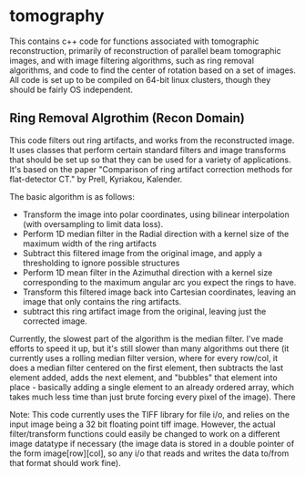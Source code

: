 tomography
==========

This contains c++ code for functions associated with tomographic reconstruction,
primarily of reconstruction of parallel beam tomographic images, and with image
filtering algorithms, such as ring removal algorithms, and code to find the center
of rotation based on a set of images. All code is set up to be compiled on 64-bit
linux clusters, though they should be fairly OS independent.


 Ring Removal Algrothim (Recon Domain)
------------------------------------------
This code filters out ring artifacts, and works from the reconstructed image.  It uses
classes that perform certain standard filters and image transforms that should be set up
so that they can be used for a variety of applications. It's based on the paper "Comparison of ring artifact correction methods for flat-detector CT." by Prell, Kyriakou, Kalender.

The basic algorithm is as follows:
+ Transform the image into polar coordinates, using bilinear interpolation (with oversampling to limit data loss).
+ Perform 1D median filter in the Radial direction with a kernel size of the maximum width of the ring artifacts
+ Subtract this filtered image from the original image, and apply a thresholding to ignore possible structures
+ Perform 1D mean filter in the Azimuthal direction with a kernel size corresponding to the maximum angular arc you expect the rings to have.
+ Transform this filtered image back into Cartesian coordinates, leaving an image that only contains the ring artifacts.
+ subtract this ring artifact image from the original, leaving just the corrected image.

Currently, the slowest part of the algorithm is the median filter.  I've made efforts to speed it up, but it's still slower than many algorithms out there (it currently uses a rolling median filter version, where for every row/col, it does a median filter centered on the first element, then subtracts the last element added, adds the next element, and "bubbles" that element into place - basically adding a single element to an already ordered array, which takes much less time than just brute forcing every pixel of the image). There

Note: This code currently uses the TIFF library for file i/o, and relies on the input image being a 32 bit floating point tiff image.  However, the actual filter/transform functions could easily be changed to work on a different image datatype if necessary (the image data is stored in a double pointer of the form image[row][col], so any i/o that reads and writes the data to/from that format should work fine).
